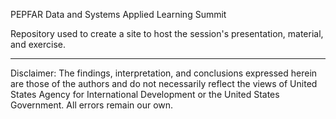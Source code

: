 PEPFAR Data and Systems Applied Learning Summit

Repository used to create a site to host the session's presentation, material, and exercise.

---
Disclaimer: The findings, interpretation, and conclusions expressed herein are those of the authors and do not necessarily reflect the views of United States Agency for International Development or the United States Government. All errors remain our own.

